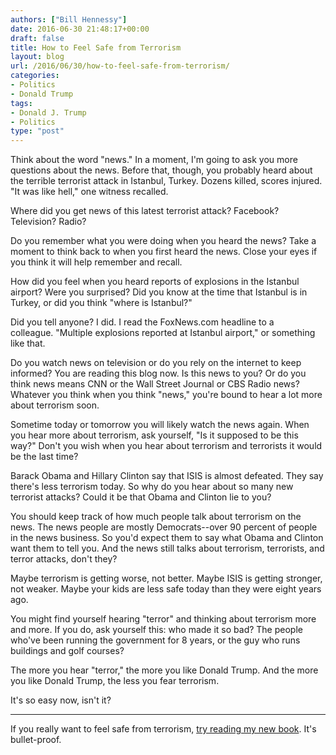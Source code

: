 ```yaml
---
authors: ["Bill Hennessy"]
date: 2016-06-30 21:48:17+00:00
draft: false
title: How to Feel Safe from Terrorism
layout: blog
url: /2016/06/30/how-to-feel-safe-from-terrorism/
categories:
- Politics
- Donald Trump
tags:
- Donald J. Trump
- Politics
type: "post"
---
```


Think about the word "news." In a moment, I'm going to ask you more questions about the news. Before that, though, you probably heard about the terrible terrorist attack in Istanbul, Turkey. Dozens killed, scores injured. "It was like hell," one witness recalled.

Where did you get news of this latest terrorist attack? Facebook? Television? Radio?

Do you remember what you were doing when you heard the news? Take a moment to think back to when you first heard the news. Close your eyes if you think it will help remember and recall.

How did you feel when you heard reports of explosions in the Istanbul airport? Were you surprised? Did you know at the time that Istanbul is in Turkey, or did you think "where is Istanbul?"

Did you tell anyone? I did. I read the FoxNews.com headline to a colleague. "Multiple explosions reported at Istanbul airport," or something like that.

Do you watch news on television or do you rely on the internet to keep informed? You are reading this blog now. Is this news to you? Or do you think news means CNN or the Wall Street Journal or CBS Radio news? Whatever you think when you think "news," you're bound to hear a lot more about terrorism soon.

Sometime today or tomorrow you will likely watch the news again. When you hear more about terrorism, ask yourself, "Is it supposed to be this way?" Don't you wish when you hear about terrorism and terrorists it would be the last time?

Barack Obama and Hillary Clinton say that ISIS is almost defeated. They say there's less terrorism today. So why do you hear about so many new terrorist attacks? Could it be that Obama and Clinton lie to you?

You should keep track of how much people talk about terrorism on the news. The news people are mostly Democrats--over 90 percent of people in the news business. So you'd expect them to say what Obama and Clinton want them to tell you. And the news still talks about terrorism, terrorists, and terror attacks, don't they?

Maybe terrorism is getting worse, not better. Maybe ISIS is getting stronger, not weaker. Maybe your kids are less safe today than they were eight years ago.

You might find yourself hearing "terror" and thinking about terrorism more and more. If you do, ask yourself this: who made it so bad? The people who've been running the government for 8 years, or the guy who runs buildings and golf courses?

The more you hear "terror," the more you like Donald Trump. And the more you like Donald Trump, the less you fear terrorism.

It's so easy now, isn't it?



* * *



If you really want to feel safe from terrorism, [try reading my new book](https://hennessysview.com/turning-on-trump/). It's bullet-proof.
